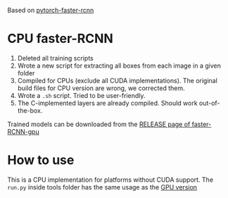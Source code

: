 Based on [pytorch-faster-rcnn](https://github.com/ruotianluo/pytorch-faster-rcnn)

# CPU faster-RCNN

1. Deleted all training scripts  
2. Wrote a new script for extracting all boxes from each image in a given folder
3. Compiled for CPUs (exclude all CUDA implementations). The original build files for CPU version are wrong, we corrected them.  
4. Wrote a `.sh` script. Tried to be user-friendly.  
5. The C-implemented layers are already compiled. Should work out-of-the-box.

Trained models can be downloaded from the [RELEASE page of faster-RCNN-gpu](https://github.com/BASFProject-2018spring/faster-RCNN-gpu/releases)

# How to use

This is a CPU implementation for platforms without CUDA support. The `run.py` inside tools folder has the same usage as the [GPU version](https://github.com/BASFProject-2018spring/faster-RCNN-gpu)
